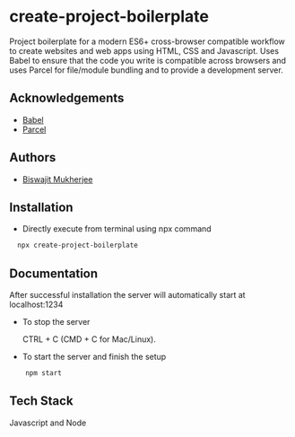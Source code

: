 
# create-project-boilerplate

Project boilerplate for a modern ES6+ cross-browser compatible workflow to create websites and web apps using HTML, CSS and Javascript. Uses Babel to ensure that the code you write is compatible across browsers and uses Parcel for file/module bundling and to provide a development server.



## Acknowledgements

 - [Babel](https://babeljs.io/)
 - [Parcel](https://parceljs.org/)


## Authors

- [Biswajit Mukherjee](https://github.com/Biswajit-Mukherjee)


## Installation

- Directly execute from terminal using npx command

```bash
  npx create-project-boilerplate
```
    
## Documentation

After successful installation the server will automatically start at localhost:1234

- To stop the server

    CTRL + C (CMD + C for Mac/Linux).

- To start the server and finish the setup

```bash
    npm start
```


## Tech Stack

Javascript and Node
